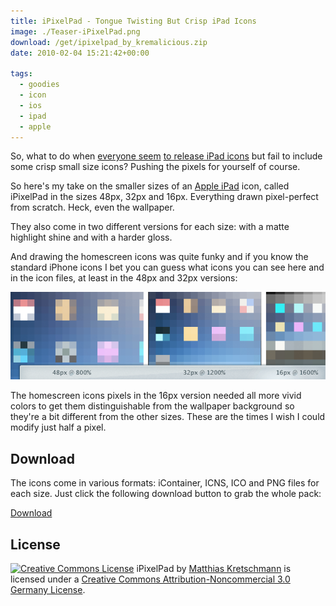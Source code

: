 ```yaml
---
title: iPixelPad - Tongue Twisting But Crisp iPad Icons
image: ./Teaser-iPixelPad.png
download: /get/ipixelpad_by_kremalicious.zip
date: 2010-02-04 15:21:42+00:00

tags:
  - goodies
  - icon
  - ios
  - ipad
  - apple
---
```


So, what to do when [everyone seem](http://www.littleboxofideas.com/blog/design-resources/5-very-useful-free-ipad-icon-sets-for-designers) [to release iPad icons](http://line25.com/articles/free-apple-ipad-icon-set-for-your-website-designs) but fail to include some crisp small size icons? Pushing the pixels for yourself of course.

So here's my take on the smaller sizes of an [Apple iPad](http://www.apple.com/ipad/) icon, called iPixelPad in the sizes 48px, 32px and 16px. Everything drawn pixel-perfect from scratch. Heck, even the wallpaper.

They also come in two different versions for each size: with a matte highlight shine and with a harder gloss.

And drawing the homescreen icons was quite funky and if you know the standard iPhone icons I bet you can guess what icons you can see here and in the icon files, at least in the 48px and 32px versions:

![ipixelpad-homescreen-zoom.png](./ipixelpad-homescreen-zoom.png)

The homescreen icons pixels in the 16px version needed all more vivid colors to get them distinguishable from the wallpaper background so they're a bit different from the other sizes. These are the times I wish I could modify just half a pixel.

## Download

The icons come in various formats: iContainer, ICNS, ICO and PNG files for each size. Just click the following download button to grab the whole pack:

<p class="content-download">
    <a class="icon-download btn btn-primary" href="/get/ipixelpad_by_kremalicious.zip">Download</a>
</p>

## License

[![Creative Commons License](http://i.creativecommons.org/l/by-nc/3.0/de/88x31.png)](http://creativecommons.org/licenses/by-nc/3.0/de/)
iPixelPad by [Matthias Kretschmann](http://kremalicious.com) is licensed under a [Creative Commons Attribution-Noncommercial 3.0 Germany License](http://creativecommons.org/licenses/by-nc/3.0/de/).
